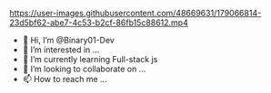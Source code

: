 https://user-images.githubusercontent.com/48669631/179066814-23d5bf62-abe7-4c53-b2cf-86fb15c88612.mp4
- 👋 Hi, I’m @Binary01-Dev
- 👀 I’m interested in ...
- 🌱 I’m currently learning Full-stack js
- 💞️ I’m looking to collaborate on ...
- 📫 How to reach me ...

<!---
Binary01-Dev/Binary01-Dev is a ✨ special ✨ repository because its `README.md` (this file) appears on your GitHub profile.
You can click the Preview link to take a look at your changes.
--->
